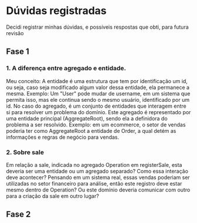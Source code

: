 # Dúvidas registradas 
Decidi registrar minhas dúvidas, e possíveis respostas que obti, para futura revisão

## Fase 1
### 1. A diferença entre agregado e entidade. 
Meu conceito: A entidade é uma estrutura que tem por identificação um id, ou seja,
caso seja modificado algum valor dessa entidade, ela permanece a mesma. Exemplo:
Um "User" pode mudar de username, em um sistema que permita isso, mas ele continua
sendo o mesmo usuário, identificado por um id. No caso do agregado, é um conjunto de 
entidades que interagem entre si para resolver um problema do domínio. Este agregado
é representado por uma entidade principal (AggregateRoot), sendo ela a definidora do 
problema a ser resolvido. Exemplo: em um ecommerce, o setor de vendas poderia ter como
AggregateRoot a entidade de Order, a qual detém as informações e regras de negócio 
para vendas.

### 2. Sobre sale
Em relação a sale, indicada no agregado Operation em registerSale, esta  deveria ser 
uma entidade ou um agregado separado? Como essa interação deve acontecer? Pensando em 
um sistema real, essas vendas poderiam ser utilizadas no setor financeiro para análise, 
então este registro deve estar mesmo dentro de Operation? Ou este domínio deveria 
comunicar com outro para a criação da sale em outro lugar?
 
## Fase 2
